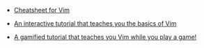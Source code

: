 * [Cheatsheet for Vim](http://www.viemu.com/vi-vim-cheat-sheet.gif)

* [An interactive tutorial that teaches you the basics of Vim](http://www.openvim.com/)

* [A gamified tutorial that teaches you Vim while you play a game!](https://vim-adventures.com/)